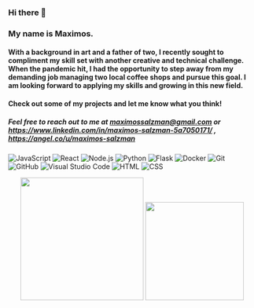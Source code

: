 ### Hi there 👋
### My name is Maximos.
#### With a background in art and a father of two, I recently sought to compliment my skill set with another creative and technical challenge. When the pandemic hit, I had the opportunity to step away from my demanding  job managing two local coffee shops and pursue this goal. I am looking forward to applying my skills and growing in this new field.

#### Check out some of my projects and let me know what you think!

##### Feel free to reach out to me at maximossalzman@gmail.com or https://www.linkedin.com/in/maximos-salzman-5a7050171/ , https://angel.co/u/maximos-salzman


![JavaScript](https://img.shields.io/badge/-JavaScript-05122A?style=flat&logo=javascript)
![React](https://img.shields.io/badge/-React-05122A?style=flat&logo=react)
![Node.js](https://img.shields.io/badge/-Node.js-05122A?style=flat&logo=node.js)
![Python](https://img.shields.io/badge/-Python-05122A?style=flat&logo=python)
![Flask](https://img.shields.io/badge/-Flask-05122A?style=flat&logo=flask)
![Docker](https://img.shields.io/badge/-Docker-05122A?style=flat&logo=Docker)
![Git](https://img.shields.io/badge/-Git-05122A?style=flat&logo=git)
![GitHub](https://img.shields.io/badge/-GitHub-05122A?style=flat&logo=github)
![Visual Studio Code](https://img.shields.io/badge/-Visual%20Studio%20Code-05122A?style=flat&logo=visual-studio-code&logoColor=007ACC)
![HTML](https://img.shields.io/badge/-HTML-05122A?style=flat&logo=HTML5)
![CSS](https://img.shields.io/badge/-CSS-05122A?style=flat&logo=CSS3&logoColor=1572B6)


<p align="center">
  <img height="250em" src="https://github-readme-stats-eight-theta.vercel.app/api?username=Maximos-S&show_icons=true&theme=algolia&include_all_commits=true&count_private=true"/>
  <img height="200em" src="https://github-readme-stats-eight-theta.vercel.app/api/top-langs/?username=saadjs&layout=compact&langs_count=8&theme=algolia"/>
</p>
<!--
**Maximos-S/maximos-s** is a ✨ _special_ ✨ repository because its `README.md` (this file) appears on your GitHub profile.

Here are some ideas to get you started:

- 🔭 I’m currently working on ...
- 🌱 I’m currently learning ...
- 👯 I’m looking to collaborate on ...
- 🤔 I’m looking for help with ...
- 💬 Ask me about ...
- 📫 How to reach me: ...
- 😄 Pronouns: ...
- ⚡ Fun fact: ...
-->
